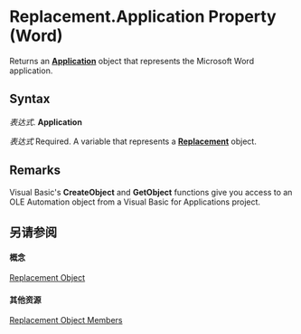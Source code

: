 
# Replacement.Application Property (Word)

Returns an  **[Application](d1cf6f8f-4e88-bf01-93b4-90a83f79cb44.md)** object that represents the Microsoft Word application.


## Syntax

 _表达式_. **Application**

 _表达式_ Required. A variable that represents a **[Replacement](5d9615e4-f6ef-af5f-6e45-c382a88395c9.md)** object.


## Remarks

Visual Basic's  **CreateObject** and **GetObject** functions give you access to an OLE Automation object from a Visual Basic for Applications project.


## 另请参阅


#### 概念


[Replacement Object](5d9615e4-f6ef-af5f-6e45-c382a88395c9.md)
#### 其他资源


[Replacement Object Members](http://msdn.microsoft.com/library/013ead94-f79c-fc4f-164b-49b2a88b3e88%28Office.15%29.aspx)